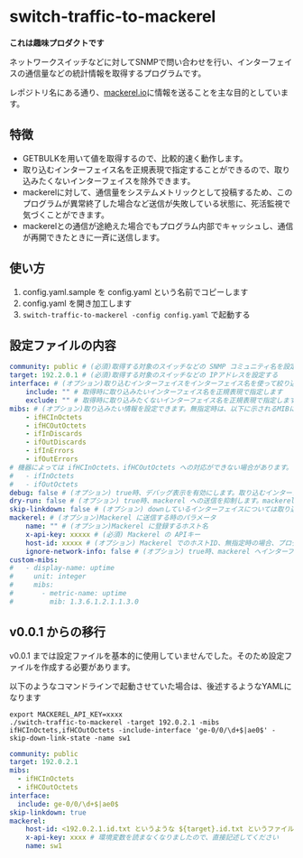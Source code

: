 # switch-traffic-to-mackerel

**これは趣味プロダクトです**

ネットワークスイッチなどに対してSNMPで問い合わせを行い、インターフェイスの通信量などの統計情報を取得するプログラムです。

レポジトリ名にある通り、[mackerel.io](https://ja.mackerel.io/)に情報を送ることを主な目的としています。

## 特徴

- GETBULKを用いて値を取得するので、比較的速く動作します。
- 取り込むインターフェイス名を正規表現で指定することができるので、取り込みたくないインターフェイスを除外できます。
- mackerelに対して、通信量をシステムメトリックとして投稿するため、このプログラムが異常終了した場合など送信が失敗している状態に、死活監視で気づくことができます。
- mackerelとの通信が途絶えた場合でもプログラム内部でキャッシュし、通信が再開できたときに一斉に送信します。

## 使い方

1. config.yaml.sample を config.yaml という名前でコピーします
2. config.yaml を開き加工します
3. `switch-traffic-to-mackerel -config config.yaml` で起動する

## 設定ファイルの内容

```yaml
community: public # (必須)取得する対象のスイッチなどの SNMP コミュニティ名を設定する
target: 192.2.0.1 # (必須)取得する対象のスイッチなどの IPアドレスを設定する
interface: # (オプション)取り込むインターフェイスをインターフェイス名を使って絞り込むことができます。includeとexcludeはそれぞれ排他です。
    include: "" # 取得時に取り込みたいインターフェイス名を正規表現で指定します
    exclude: "" # 取得時に取り込みたくないインターフェイス名を正規表現で指定します
mibs: # (オプション)取り込みたい情報を設定できます。無指定時は、以下に示されるMIBについての情報が取り込まれます
    - ifHCInOctets
    - ifHCOutOctets
    - ifInDiscards
    - ifOutDiscards
    - ifInErrors
    - ifOutErrors
# 機器によっては ifHCInOctets、ifHCOutOctets への対応ができない場合があります。その場合は、以下を明示的に指定する必要があります
#   - ifInOctets
#   - ifOutOctets
debug: false # (オプション) true時、デバッグ表示を有効にします。取り込むインターフェイス名およびその値を表示します
dry-run: false # (オプション) true時、mackerel への送信を抑制します。mackerel についての情報が設定ファイルに含まれてない場合は、強制的に true となります。
skip-linkdown: false # (オプション) downしているインターフェイスについては取り込みをスキップするオプションです
mackerel: # (オプション)Mackerel に送信する時のパラメータ
    name: "" # (オプション)Mackerel に登録するホスト名
    x-api-key: xxxxx # (必須) Mackerel の APIキー
    host-id: xxxxx # (オプション) Mackerel でのホストID、無指定時の場合、プログラム内で自動的に取得し、設定ファイルを更新します。
    ignore-network-info: false # (オプション) true時、mackerel へインターフェイスに紐づくIPアドレス、MACアドレスの情報を送信しません。
custom-mibs:
#   - display-name: uptime
#     unit: integer
#     mibs:
#       - metric-name: uptime
#         mib: 1.3.6.1.2.1.1.3.0
```

## v0.0.1 からの移行

v0.0.1 までは設定ファイルを基本的に使用していませんでした。そのため設定ファイルを作成する必要があります。

以下のようなコマンドラインで起動させていた場合は、後述するようなYAMLになります

```
export MACKEREL_API_KEY=xxxx
./switch-traffic-to-mackerel -target 192.0.2.1 -mibs ifHCInOctets,ifHCOutOctets -include-interface 'ge-0/0/\d+$|ae0$' -skip-down-link-state -name sw1
```

```yaml
community: public
target: 192.0.2.1
mibs:
  - ifHCInOctets
  - ifHCOutOctets
interface:
  include: ge-0/0/\d+$|ae0$
skip-linkdown: true
mackerel:
    host-id: <192.0.2.1.id.txt というような ${target}.id.txt というファイルにホストIDが記録されているので転記してください>
    x-api-key: xxxx # 環境変数を読まなくなりましたので、直接記述してください
    name: sw1
```


